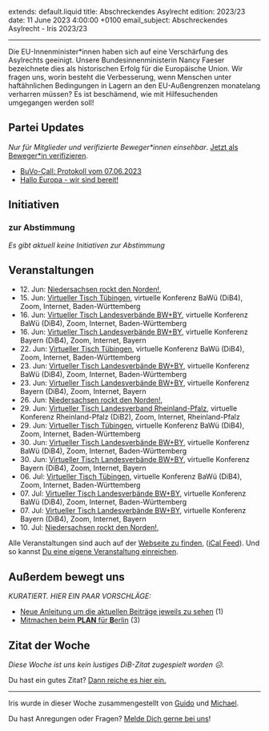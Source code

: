 
extends: default.liquid
title: Abschreckendes Asylrecht
edition: 2023/23
date: 11 June 2023 4:00:00 +0100
email_subject: Abschreckendes Asylrecht - Iris 2023/23

---
Die EU-Innenminister\*innen haben sich auf eine Verschärfung des Asylrechts geeinigt. Unsere Bundesinnenministerin Nancy Faeser bezeichnete dies als historischen Erfolg für die Europäische Union. Wir fragen uns, worin besteht die Verbesserung, wenn Menschen unter haftähnlichen Bedingungen in Lagern an den EU-Außengrenzen monatelang verharren müssen? Es ist beschämend, wie mit Hilfesuchenden umgegangen werden soll!


## Partei Updates

_Nur für Mitglieder und verifizierte Beweger\*innen einsehbar_. [Jetzt als Beweger\*in verifizieren](https://dib.de/bewegerin-werden/).

 - [BuVo-Call: Protokoll vom 07.06.2023](https://marktplatz.dib.de/t/buvo-call-protokoll-vom-07-06-2023/40041)
 - [Hallo Europa - wir sind bereit!](https://marktplatz.dib.de/t/hallo-europa-wir-sind-bereit/40030)

## Initiativen

### zur Abstimmung
_Es gibt aktuell keine Initiativen zur Abstimmung_

## Veranstaltungen

 - 12.&nbsp;Jun: [Niedersachsen rockt den Norden!](https://dib.de/events/niedersachsen-call-2023-06-12/), 
 - 15.&nbsp;Jun: [Virtueller Tisch Tübingen](https://dib.de/events/virtueller-tisch-tuebingen-2023-06-15/), virtuelle Konferenz BaWü (DiB4), Zoom, Internet, Baden-Württemberg
 - 16.&nbsp;Jun: [Virtueller Tisch Landesverbände BW+BY](https://dib.de/events/virtueller-tisch-landesverbaende-bwby-3-2023-06-16/), virtuelle Konferenz BaWü (DiB4), Zoom, Internet, Baden-Württemberg
 - 16.&nbsp;Jun: [Virtueller Tisch Landesverbände BW+BY](https://dib.de/events/virtueller-tisch-landesverbaende-bwby-2-2023-06-16/), virtuelle Konferenz Bayern (DiB4), Zoom, Internet, Bayern
 - 22.&nbsp;Jun: [Virtueller Tisch Tübingen](https://dib.de/events/virtueller-tisch-tuebingen-2023-06-22/), virtuelle Konferenz BaWü (DiB4), Zoom, Internet, Baden-Württemberg
 - 23.&nbsp;Jun: [Virtueller Tisch Landesverbände BW+BY](https://dib.de/events/virtueller-tisch-landesverbaende-bwby-3-2023-06-23/), virtuelle Konferenz BaWü (DiB4), Zoom, Internet, Baden-Württemberg
 - 23.&nbsp;Jun: [Virtueller Tisch Landesverbände BW+BY](https://dib.de/events/virtueller-tisch-landesverbaende-bwby-2-2023-06-23/), virtuelle Konferenz Bayern (DiB4), Zoom, Internet, Bayern
 - 26.&nbsp;Jun: [Niedersachsen rockt den Norden!](https://dib.de/events/niedersachsen-call-2023-06-26/), 
 - 29.&nbsp;Jun: [Virtueller Tisch Landesverband Rheinland-Pfalz](https://dib.de/events/virtueller-tisch-landesverband-rheinland-pfalz-2023-06-29/), virtuelle Konferenz Rheinland-Pfalz (DiB2), Zoom, Internet, Rheinland-Pfalz
 - 29.&nbsp;Jun: [Virtueller Tisch Tübingen](https://dib.de/events/virtueller-tisch-tuebingen-2023-06-29/), virtuelle Konferenz BaWü (DiB4), Zoom, Internet, Baden-Württemberg
 - 30.&nbsp;Jun: [Virtueller Tisch Landesverbände BW+BY](https://dib.de/events/virtueller-tisch-landesverbaende-bwby-3-2023-06-30/), virtuelle Konferenz BaWü (DiB4), Zoom, Internet, Baden-Württemberg
 - 30.&nbsp;Jun: [Virtueller Tisch Landesverbände BW+BY](https://dib.de/events/virtueller-tisch-landesverbaende-bwby-2-2023-06-30/), virtuelle Konferenz Bayern (DiB4), Zoom, Internet, Bayern
 - 06.&nbsp;Jul: [Virtueller Tisch Tübingen](https://dib.de/events/virtueller-tisch-tuebingen-2023-07-06/), virtuelle Konferenz BaWü (DiB4), Zoom, Internet, Baden-Württemberg
 - 07.&nbsp;Jul: [Virtueller Tisch Landesverbände BW+BY](https://dib.de/events/virtueller-tisch-landesverbaende-bwby-3-2023-07-07/), virtuelle Konferenz BaWü (DiB4), Zoom, Internet, Baden-Württemberg
 - 07.&nbsp;Jul: [Virtueller Tisch Landesverbände BW+BY](https://dib.de/events/virtueller-tisch-landesverbaende-bwby-2-2023-07-07/), virtuelle Konferenz Bayern (DiB4), Zoom, Internet, Bayern
 - 10.&nbsp;Jul: [Niedersachsen rockt den Norden!](https://dib.de/events/niedersachsen-call-2023-07-10/), 
 
Alle Veranstaltungen sind auch auf der [Webseite zu finden](https://dib.de/veranstaltungen/), ([iCal Feed](https://dib.de/?ical=1)). Und so kannst [Du eine eigene Veranstaltung einreichen](https://marktplatz.dib.de/t/eine-veranstaltung-auf-der-webseite-einreichen/21379).


## Außerdem bewegt uns

_KURATIERT. HIER EIN PAAR VORSCHLÄGE:_
 - [Neue Anleitung um die aktuellen Beiträge jeweils zu sehen](https://marktplatz.dib.de/t/neue-anleitung-um-die-aktuellen-beitraege-jeweils-zu-sehen/40039) (1)
 - [Mitmachen beim **PLAN** für **B**erlin](https://marktplatz.dib.de/t/mitmachen-beim-plan-fuer-b-erlin/40035) (3)

## Zitat der Woche
_Diese Woche ist uns kein lustiges DiB-Zitat zugespielt worden ☹._

Du hast ein gutes Zitat? [Dann reiche es hier ein.](https://marktplatz.dib.de/t/fortsetzung-lustige-dib-zitate/24431)


---

Iris wurde in dieser Woche zusammengestellt von [Guido](https://marktplatz.dib.de/u/Guido/) und [Michael](https://marktplatz.dib.de/u/MichaelVoss/).

Du hast Anregungen oder Fragen? [Melde Dich gerne bei uns](https://marktplatz.dib.de/t/neu-iris-die-woechtliche-zusammenfasssung-zum-sonntagsbrunch/10990)!

